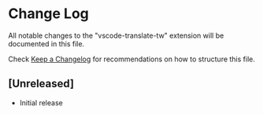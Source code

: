 # Change Log

All notable changes to the "vscode-translate-tw" extension will be documented in this file.

Check [Keep a Changelog](http://keepachangelog.com/) for recommendations on how to structure this file.

## [Unreleased]

- Initial release